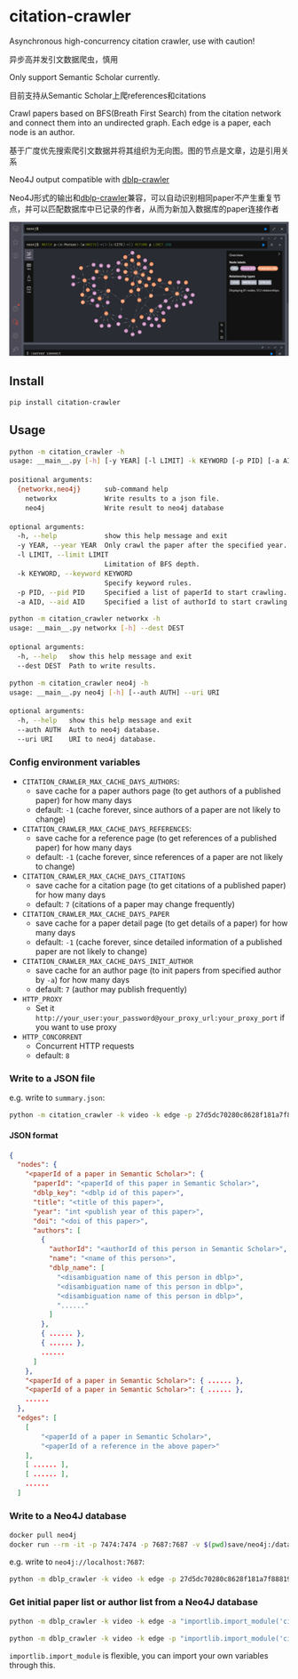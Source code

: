 # citation-crawler

Asynchronous high-concurrency citation crawler, use with caution!

异步高并发引文数据爬虫，慎用

Only support Semantic Scholar currently.

目前支持从Semantic Scholar上爬references和citations

Crawl papers based on BFS(Breath First Search) from the citation network and connect them into an undirected graph. Each edge is a paper, each node is an author.

基于广度优先搜索爬引文数据并将其组织为无向图。图的节点是文章，边是引用关系

Neo4J output compatible with [dblp-crawler](https://github.com/yindaheng98/dblp-crawler)

Neo4J形式的输出和[dblp-crawler](https://github.com/yindaheng98/dblp-crawler)兼容，可以自动识别相同paper不产生重复节点，并可以匹配数据库中已记录的作者，从而为新加入数据库的paper连接作者

![](asserts/graph.png)

## Install

```sh
pip install citation-crawler
```

## Usage

```sh
python -m citation_crawler -h
usage: __main__.py [-h] [-y YEAR] [-l LIMIT] -k KEYWORD [-p PID] [-a AID] {networkx,neo4j} ...

positional arguments:
  {networkx,neo4j}      sub-command help
    networkx            Write results to a json file.
    neo4j               Write result to neo4j database

optional arguments:
  -h, --help            show this help message and exit
  -y YEAR, --year YEAR  Only crawl the paper after the specified year.
  -l LIMIT, --limit LIMIT
                        Limitation of BFS depth.
  -k KEYWORD, --keyword KEYWORD
                        Specify keyword rules.
  -p PID, --pid PID     Specified a list of paperId to start crawling.
  -a AID, --aid AID     Specified a list of authorId to start crawling.
```

```sh
python -m citation_crawler networkx -h
usage: __main__.py networkx [-h] --dest DEST

optional arguments:
  -h, --help   show this help message and exit
  --dest DEST  Path to write results.
```

```sh
python -m citation_crawler neo4j -h   
usage: __main__.py neo4j [-h] [--auth AUTH] --uri URI

optional arguments:
  -h, --help   show this help message and exit
  --auth AUTH  Auth to neo4j database.
  --uri URI    URI to neo4j database.
```

### Config environment variables

* `CITATION_CRAWLER_MAX_CACHE_DAYS_AUTHORS`: 
  * save cache for a paper authors page (to get authors of a published paper) for how many days
  * default: `-1` (cache forever, since authors of a paper are not likely to change)
* `CITATION_CRAWLER_MAX_CACHE_DAYS_REFERENCES`: 
  * save cache for a reference page (to get references of a published paper) for how many days
  * default: `-1` (cache forever, since references of a paper are not likely to change)
* `CITATION_CRAWLER_MAX_CACHE_DAYS_CITATIONS`
  * save cache for a citation page (to get citations of a published paper) for how many days
  * default: `7` (citations of a paper may change frequently)
* `CITATION_CRAWLER_MAX_CACHE_DAYS_PAPER`
  * save cache for a paper detail page (to get details of a paper) for how many days
  * default: `-1` (cache forever, since detailed information of a published paper are not likely to change)
* `CITATION_CRAWLER_MAX_CACHE_DAYS_INIT_AUTHOR`
  * save cache for an author page (to init papers from specified author by `-a`) for how many days
  * default: `7` (author may publish frequently)
* `HTTP_PROXY`
  * Set it `http://your_user:your_password@your_proxy_url:your_proxy_port` if you want to use proxy
* `HTTP_CONCORRENT`
  * Concurrent HTTP requests
  * default: `8`

### Write to a JSON file

e.g. write to `summary.json`:

```sh
python -m citation_crawler -k video -k edge -p 27d5dc70280c8628f181a7f8881912025f808256 -a 1681457 networkx --dest summary.json
```

#### JSON format

```json
{
  "nodes": {
    "<paperId of a paper in Semantic Scholar>": {
      "paperId": "<paperId of this paper in Semantic Scholar>",
      "dblp_key": "<dblp id of this paper>",
      "title": "<title of this paper>",
      "year": "int <publish year of this paper>",
      "doi": "<doi of this paper>",
      "authors": [
        {
          "authorId": "<authorId of this person in Semantic Scholar>",
          "name": "<name of this person>",
          "dblp_name": [
            "<disambiguation name of this person in dblp>",
            "<disambiguation name of this person in dblp>",
            "<disambiguation name of this person in dblp>",
            "......"
          ]
        },
        { ...... },
        { ...... },
        ......
      ]
    },
    "<paperId of a paper in Semantic Scholar>": { ...... },
    "<paperId of a paper in Semantic Scholar>": { ...... },
    ......
  },
  "edges": [
    [
        "<paperId of a paper in Semantic Scholar>",
        "<paperId of a reference in the above paper>"
    ],
    [ ...... ],
    [ ...... ],
    ......
  ]
```

### Write to a Neo4J database

```sh
docker pull neo4j
docker run --rm -it -p 7474:7474 -p 7687:7687 -v $(pwd)save/neo4j:/data -e NEO4J_AUTH=none neo4j
```

e.g. write to `neo4j://localhost:7687`:

```sh
python -m dblp_crawler -k video -k edge -p 27d5dc70280c8628f181a7f8881912025f808256 -a 1681457 neo4j --uri neo4j://localhost:7687
```

### Get initial paper list or author list from a Neo4J database

```sh
python -m dblp_crawler -k video -k edge -a "importlib.import_module('citation_crawler.init').papers_in_neo4j('neo4j://localhost:7687')" neo4j --uri neo4j://localhost:7687
```

```sh
python -m dblp_crawler -k video -k edge -p "importlib.import_module('citation_crawler.init').authors_in_neo4j('neo4j://localhost:7687')" neo4j --uri neo4j://localhost:7687
```

`importlib.import_module` is flexible, you can import your own variables through this.
